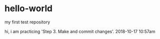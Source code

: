 # hello-world
my first test repository

hi,
i am practicing 'Step 3. Make and commit changes'. 2018-10-17 10:57am
